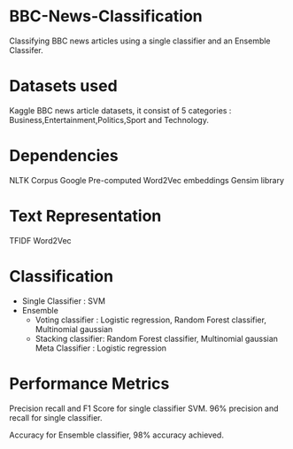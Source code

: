 # BBC-News-Classification
Classifying BBC news articles using a single classifier and an Ensemble Classifer.

# Datasets used
Kaggle BBC news article datasets, it consist of 5 categories : Business,Entertainment,Politics,Sport and Technology.

# Dependencies
NLTK Corpus
Google Pre-computed Word2Vec embeddings
Gensim library

# Text Representation
TFIDF
Word2Vec

# Classification
<ul>
<li>Single Classifier : SVM </li>
<li>Ensemble
    <ul>
      <li>Voting classifier : Logistic regression, Random Forest classifier, Multinomial gaussian</li>
      <li>Stacking classifier:  Random Forest classifier, Multinomial gaussian
                         <br>Meta Classifier : Logistic regression</li>
  </ul></li>
</ul>

# Performance Metrics
Precision recall and F1 Score for single classifier SVM.
96% precision and recall for single classifier.

Accuracy for Ensemble classifier, 98% accuracy achieved.
